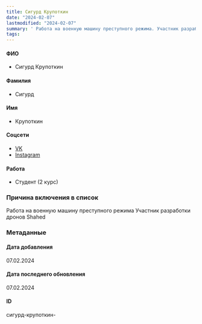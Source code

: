 ```yaml
---
title: Сигурд Крупоткин
date: "2024-02-07"
lastmodified: "2024-02-07"
summary: ' Работа на военную машину преступного режима. Участник разработки дронов Shahed'
tags: 
---
```

<!--# pp2-->
<!--## Фигурант-->
<!--### Личные данные-->
#### ФИО
- Сигурд Крупоткин
#### Фамилия
- Сигурд
#### Имя
- Крупоткин
#### Соцсети
- [VK](https://vk.com/chtotymozheshdatmne)
- [Instagram](https://www.instagram.com/sigurd_progggger/?hl=en)
#### Работа
- Студент (2 курс)
### Причина включения в список
Работа на военную машину преступного режима
Участник разработки дронов Shahed
### Метаданные
#### Дата добавления
07.02.2024
#### Дата последнего обновления
07.02.2024
#### ID
сигурд-крупоткин-
<!--## END;-->
